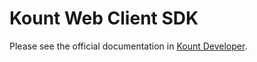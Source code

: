 # Kount Web Client SDK
Please see the official documentation in [Kount Developer](https://developer.kount.com/hc/en-us/articles/6731598562836).